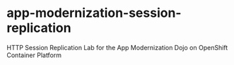 # app-modernization-session-replication
HTTP Session Replication  Lab for the App Modernization Dojo on OpenShift Container Platform
